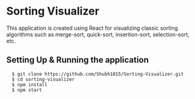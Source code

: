 # Sorting Visualizer

This application is created using React for visualizing classic sorting algorithms such as merge-sort, quick-sort, insertion-sort, selection-sort, etc.



## Setting Up & Running the application

```
  $ git clone https://github.com/Shubh1815/Sorting-Visualizer.git
  $ cd sorting-visualizer
  $ npm install
  $ npm start
```
